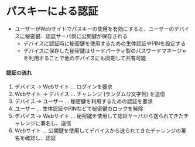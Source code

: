 # パスキーによる認証
- ユーザーがWebサイトでパスキーの使用を有効にすると、ユーザーのデバイスに秘密鍵、認証サーバ側に公開鍵が保存される
  - デバイスに認証時に秘密鍵を使用するための生体認証やPINを設定する
  - デバイスに保存した秘密鍵はサードパーティ製のパスワードマネージャを利用することで他のデバイスにも同期して共有可能

#### 認証の流れ
1. デバイス  -> Webサイト ... ログインを要求
2. Webサイト -> デバイス  ... チャレンジ (ランダムな文字列) を送信
3. デバイス  -> ユーザー  ... 秘密鍵を利用するための認証を要求
4. ユーザー               ... 生体認証やPINなどで秘密鍵のロックを解除
5. デバイス  -> Webサイト ... 秘密鍵を使用して認証サーバから送られてきたチャレンジに署名し、送信
6. Webサイト              ... 公開鍵を使用してデバイスから送られてきたチャレンジの署名を確認し、認証
